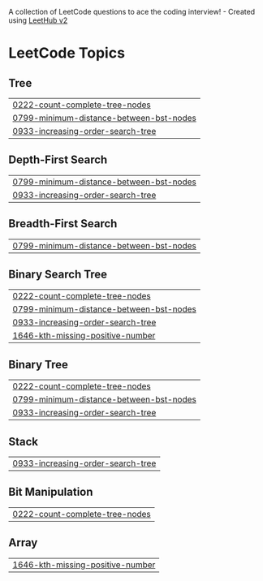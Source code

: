 A collection of LeetCode questions to ace the coding interview! - Created using [LeetHub v2](https://github.com/arunbhardwaj/LeetHub-2.0)
<!---LeetCode Topics Start-->
# LeetCode Topics
## Tree
|  |
| ------- |
| [0222-count-complete-tree-nodes](https://github.com/lshyun955/CodingTest/tree/master/0222-count-complete-tree-nodes) |
| [0799-minimum-distance-between-bst-nodes](https://github.com/lshyun955/CodingTest/tree/master/0799-minimum-distance-between-bst-nodes) |
| [0933-increasing-order-search-tree](https://github.com/lshyun955/CodingTest/tree/master/0933-increasing-order-search-tree) |
## Depth-First Search
|  |
| ------- |
| [0799-minimum-distance-between-bst-nodes](https://github.com/lshyun955/CodingTest/tree/master/0799-minimum-distance-between-bst-nodes) |
| [0933-increasing-order-search-tree](https://github.com/lshyun955/CodingTest/tree/master/0933-increasing-order-search-tree) |
## Breadth-First Search
|  |
| ------- |
| [0799-minimum-distance-between-bst-nodes](https://github.com/lshyun955/CodingTest/tree/master/0799-minimum-distance-between-bst-nodes) |
## Binary Search Tree
|  |
| ------- |
| [0222-count-complete-tree-nodes](https://github.com/lshyun955/CodingTest/tree/master/0222-count-complete-tree-nodes) |
| [0799-minimum-distance-between-bst-nodes](https://github.com/lshyun955/CodingTest/tree/master/0799-minimum-distance-between-bst-nodes) |
| [0933-increasing-order-search-tree](https://github.com/lshyun955/CodingTest/tree/master/0933-increasing-order-search-tree) |
| [1646-kth-missing-positive-number](https://github.com/lshyun955/CodingTest/tree/master/1646-kth-missing-positive-number) |
## Binary Tree
|  |
| ------- |
| [0222-count-complete-tree-nodes](https://github.com/lshyun955/CodingTest/tree/master/0222-count-complete-tree-nodes) |
| [0799-minimum-distance-between-bst-nodes](https://github.com/lshyun955/CodingTest/tree/master/0799-minimum-distance-between-bst-nodes) |
| [0933-increasing-order-search-tree](https://github.com/lshyun955/CodingTest/tree/master/0933-increasing-order-search-tree) |
## Stack
|  |
| ------- |
| [0933-increasing-order-search-tree](https://github.com/lshyun955/CodingTest/tree/master/0933-increasing-order-search-tree) |
## Bit Manipulation
|  |
| ------- |
| [0222-count-complete-tree-nodes](https://github.com/lshyun955/CodingTest/tree/master/0222-count-complete-tree-nodes) |
## Array
|  |
| ------- |
| [1646-kth-missing-positive-number](https://github.com/lshyun955/CodingTest/tree/master/1646-kth-missing-positive-number) |
<!---LeetCode Topics End-->